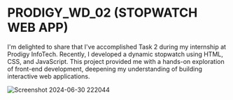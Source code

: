 # PRODIGY_WD_02 (STOPWATCH WEB APP)
I'm delighted to share that I've accomplished Task 2 during my internship at Prodigy InfoTech. Recently, I developed a dynamic stopwatch using HTML, CSS, and JavaScript. This project provided me with a hands-on exploration of front-end development, deepening my understanding of building interactive web applications.

![Screenshot 2024-06-30 222044](https://github.com/malharchauhan7/PRODIGY_WD_02/assets/72789303/250aaedb-ae7f-47d2-9dfa-9e6394274495)
